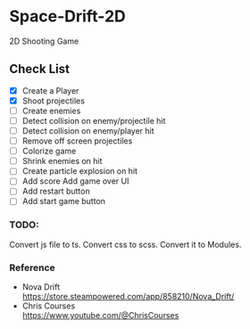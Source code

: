 # Space-Drift-2D

2D Shooting Game

## Check List

- [x] Create a Player
- [x] Shoot projectiles
- [ ] Create enemies
- [ ] Detect collision on enemy/projectile hit
- [ ] Detect collision on enemy/player hit
- [ ] Remove off screen projectiles
- [ ] Colorize game
- [ ] Shrink enemies on hit
- [ ] Create particle explosion on hit
- [ ] Add score Add game over UI
- [ ] Add restart button
- [ ] Add start game button

### TODO:

Convert js file to ts.
Convert css to scss.
Convert it to Modules.

### Reference

- Nova Drift  
  https://store.steampowered.com/app/858210/Nova_Drift/
- Chris Courses  
  https://www.youtube.com/@ChrisCourses
